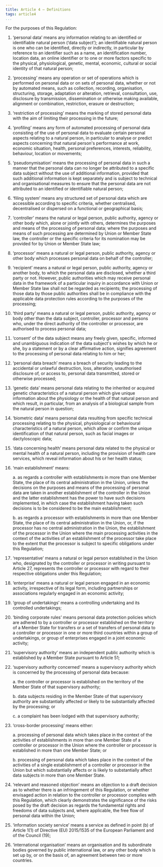 ```yaml
---
title: Article 4 – Definitions
tags: article4
...
```



<div class="gdprdefs">

For the purposes of this Regulation:

1. <span class="hangsinglequote">‘</span>personal data’ means any information relating to an identified or identifiable natural person (‘data subject’); an identifiable natural person is one who can be identified, directly or indirectly, in particular by reference to an identifier such as a name, an identification number, location data, an online identifier or to one or more factors specific to the physical, physiological, genetic, mental, economic, cultural or social identity of that natural person;

2. <span class="hangsinglequote">‘</span>processing’ means any operation or set of operations which is performed on personal data or on sets of personal data, whether or not by automated means, such as collection, recording, organisation, structuring, storage, adaptation or alteration, retrieval, consultation, use, disclosure by transmission, dissemination or otherwise making available, alignment or combination, restriction, erasure or destruction;

3. <span class="hangsinglequote">‘</span>restriction of processing’ means the marking of stored personal data with the aim of limiting their processing in the future;

4. <span class="hangsinglequote">‘</span>profiling’ means any form of automated processing of personal data consisting of the use of personal data to evaluate certain personal aspects relating to a natural person, in particular to analyse or predict aspects concerning that natural person's performance at work, economic situation, health, personal preferences, interests, reliability, behaviour, location or movements;

5. <span class="hangsinglequote">‘</span>pseudonymisation’ means the processing of personal data in such a manner that the personal data can no longer be attributed to a specific data subject without the use of additional information, provided that such additional information is kept separately and is subject to technical and organisational measures to ensure that the personal data are not attributed to an identified or identifiable natural person;

6. <span class="hangsinglequote">‘</span>filing system’ means any structured set of personal data which are accessible according to specific criteria, whether centralised, decentralised or dispersed on a functional or geographical basis;

7. <span class="hangsinglequote">‘</span>controller’ means the natural or legal person, public authority, agency or other body which, alone or jointly with others, determines the purposes and means of the processing of personal data; where the purposes and means of such processing are determined by Union or Member State law, the controller or the specific criteria for its nomination may be provided for by Union or Member State law;

8. <span class="hangsinglequote">‘</span>processor’ means a natural or legal person, public authority, agency or other body which processes personal data on behalf of the controller;

9. <span class="hangsinglequote">‘</span>recipient’ means a natural or legal person, public authority, agency or another body, to which the personal data are disclosed, whether a third party or not. However, public authorities which may receive personal data in the framework of a particular inquiry in accordance with Union or Member State law shall not be regarded as recipients; the processing of those data by those public authorities shall be in compliance with the applicable data protection rules according to the purposes of the processing;

10. <span class="hangsinglequote">‘</span>third party’ means a natural or legal person, public authority, agency or body other than the data subject, controller, processor and persons who, under the direct authority of the controller or processor, are authorised to process personal data;

11. <span class="hangsinglequote">‘</span>consent’ of the data subject means any freely given, specific, informed and unambiguous indication of the data subject's wishes by which he or she, by a statement or by a clear affirmative action, signifies agreement to the processing of personal data relating to him or her;

12. <span class="hangsinglequote">‘</span>personal data breach’ means a breach of security leading to the accidental or unlawful destruction, loss, alteration, unauthorised disclosure of, or access to, personal data transmitted, stored or otherwise processed;

13. <span class="hangsinglequote">‘</span>genetic data’ means personal data relating to the inherited or acquired genetic characteristics of a natural person which give unique information about the physiology or the health of that natural person and which result, in particular, from an analysis of a biological sample from the natural person in question;

14. <span class="hangsinglequote">‘</span>biometric data’ means personal data resulting from specific technical processing relating to the physical, physiological or behavioural characteristics of a natural person, which allow or confirm the unique identification of that natural person, such as facial images or dactyloscopic data;

15. <span class="hangsinglequote">‘</span>data concerning health’ means personal data related to the physical or mental health of a natural person, including the provision of health care services, which reveal information about his or her health status;

16. <span class="hangsinglequote">‘</span>main establishment’ means:

    a. as regards a controller with establishments in more than one Member State, the place of its central administration in the Union, unless the decisions on the purposes and means of the processing of personal data are taken in another establishment of the controller in the Union and the latter establishment has the power to have such decisions implemented, in which case the establishment having taken such decisions is to be considered to be the main establishment;

    b. as regards a processor with establishments in more than one Member State, the place of its central administration in the Union, or, if the processor has no central administration in the Union, the establishment of the processor in the Union where the main processing activities in the context of the activities of an establishment of the processor take place to the extent that the processor is subject to specific obligations under this Regulation;

17. <span class="hangsinglequote">‘</span>representative’ means a natural or legal person established in the Union who, designated by the controller or processor in writing pursuant to Article 27, represents the controller or processor with regard to their respective obligations under this Regulation;

18. <span class="hangsinglequote">‘</span>enterprise’ means a natural or legal person engaged in an economic activity, irrespective of its legal form, including partnerships or associations regularly engaged in an economic activity;

19. <span class="hangsinglequote">‘</span>group of undertakings’ means a controlling undertaking and its controlled undertakings;

20. <span class="hangsinglequote">‘</span>binding corporate rules’ means personal data protection policies which are adhered to by a controller or processor established on the territory of a Member State for transfers or a set of transfers of personal data to a controller or processor in one or more third countries within a group of undertakings, or group of enterprises engaged in a joint economic activity;

21. <span class="hangsinglequote">‘</span>supervisory authority’ means an independent public authority which is established by a Member State pursuant to Article 51;

22. <span class="hangsinglequote">‘</span>supervisory authority concerned’ means a supervisory authority which is concerned by the processing of personal data because:

    a. the controller or processor is established on the territory of the Member State of that supervisory authority;

    b. data subjects residing in the Member State of that supervisory authority are substantially affected or likely to be substantially affected by the processing; or

    c. a complaint has been lodged with that supervisory authority;

23. <span class="hangsinglequote">‘</span>cross-border processing’ means either:
    
    a. processing of personal data which takes place in the context of the activities of establishments in more than one Member State of a controller or processor in the Union where the controller or processor is established in more than one Member State; or

    b. processing of personal data which takes place in the context of the activities of a single establishment of a controller or processor in the Union but which substantially affects or is likely to substantially affect data subjects in more than one Member State.

24. <span class="hangsinglequote">‘</span>relevant and reasoned objection’ means an objection to a draft decision as to whether there is an infringement of this Regulation, or whether envisaged action in relation to the controller or processor complies with this Regulation, which clearly demonstrates the significance of the risks posed by the draft decision as regards the fundamental rights and freedoms of data subjects and, where applicable, the free flow of personal data within the Union;

25. <span class="hangsinglequote">‘</span>information society service’ means a service as defined in point (b) of Article 1(1) of Directive (EU) 2015/1535 of the European Parliament and of the Council (19);

26. <span class="hangsinglequote">‘</span>international organisation’ means an organisation and its subordinate bodies governed by public international law, or any other body which is set up by, or on the basis of, an agreement between two or more countries.

</div>

<style type="text/css">
.gdprdefs ul li {
    hanging-punctuation: first;
    }
</style>
